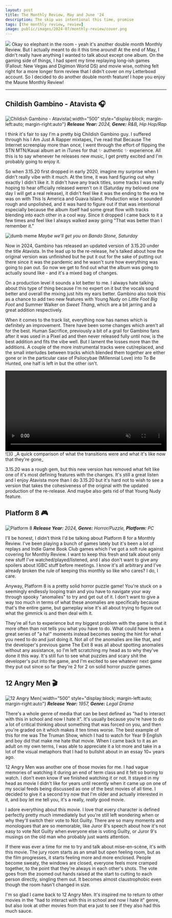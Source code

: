 ```yaml
---
layout: post
title: The Monthly Review, May and June '24
description: The skip was intentional this time, promise
tags: [the monthly review, review]
image: public/images/2024-07/monthly-review/cover.png
---
```


![](/public/images/2024-07/monthly-review/cover.png)
Okay so elephant in the room - yeah it's another double month Monthly Review. But I actually meant to do it this time around! At the end of May, I didn't really have anything I wanted to talk about except one album. On the gaming side of things,  I had spent my time replaying long-ish games (Fallout: New Vegas and Digimon World DS) and movie wise, nothing felt right for a more longer form review that I didn't cover on my Letterboxd account. So I decided to do another double month feature! I hope you enjoy the Maune Monthly Review! 

<hr/> 

## Childish Gambino - Atavista 🎧

![Childish Gambino - Atavista](/public/images/2024-07/monthly-review/atavista.jpg){:width="500" style="display:block; margin-left:auto; margin-right:auto"}
_**Release Year:** 2024, **Genre:** R&B, Hip Hop/Rap_

I think it's fair to say I'm a pretty big Childish Gambino guy. I suffered through his I Am Just A Rapper mixtapes, I've read that Because The Internet screenplay more than once, I went through the effort of flipping the STN MTN/Kauai album art in iTunes for that ✨ authentic ✨
experience. All this is to say whenever he releases new music, I get pretty excited and I'm probably going to enjoy it.

So when 3.15.20 first dropped in early 2020, imagine my surprise when I didn't really vibe with it much. At the time, it was hard figuring out why exactly I didn't like it. It didn't have any track titles, some tracks I was really hoping to hear officially released weren't on it (Saturday my beloved one day I will get a real release), it didn't feel like it was the ending to the era he was on with This Is America and Guava Island. Production wise it sounded rough and unpolished, and it was hard to figure out if that was intentional especially because the album itself had some great flow with tracks blending into each other in a cool way. Since it dropped I came back to it a few times and feel like I always walked away going "That was better than I remember it." 

![dumb meme](/public/images/2024-07/monthly-review/saturday.jpg)
_Maybe we'll get you on Bando Stone, Saturday_


Now in 2024, Gambino has released an updated version of 3.15.20 under the title Atavista. In the lead up to the re-release, he's talked about how the original version was unfinished but he put it out for the sake of putting out there since it was the pandemic and he wasn't sure how everything was going to pan out. So now we get to find out what the album was going to actually sound like - and it's a mixed bag of changes. 

On a production level it sounds a lot better to me. I always hate talking about this type of thing because I'm no expert on it but the vocals sound better and overall the mixing just hits my ears better. Gambino also took this as a chance to add two new features with Young Nudy on *Little Foot Big Foot* and Summer Walker on *Sweet Thang*, which are a bit jarring and a great addition respectively. 

When it comes to the track list, everything now has names which is definitely an improvement. There have been some changes which aren't all for the best. Human Sacrifice, previously a bit of a grail for Gambino fans after it was used in a Pixel ad and then never released fully until now, is the best addition and fits the vibe well. But I lament the losses more than the additions. A couple of the more instrumental tracks were cut/replaced, and the small interludes between tracks which blended them together are either gone or in the particular case of Psilocybae (Millennial Love) into To Be Hunted, one half is left in but the other isn't.

<video muted controls width="100%" style="display:block; margin-left:auto; margin-right:auto">
    <source src="/public/images/2024-07/monthly-review/comparison.mp4" type="video/mp4">
</video>
![]()
_A quick comparison of what the transitions were and what it's like now that they're gone_

3.15.20 was a rough gem, but this new version has removed what felt like one of it's most defining features with the changes. It's still a great listen and I enjoy Atavista more than I do 3.15.20 but it's hard not to wish to see a version that takes the cohesiveness of the original with the updated production of the re-release. And maybe also gets rid of that Young Nudy feature.  



## Platform 8 🎮

![Platform 8](/public/images/2024-07/monthly-review/platform8.jpeg)
_**Release Year:** 2024, **Genre:** Horror/Puzzle, **Platform:** PC_

I'll be honest, I didn't think I'd be talking about Platform 8 for a Monthly Review. I've been playing a bunch of games lately but it's been a lot of replays and Indie Game Book Club games which I've got a soft rule against covering for Monthly Review. I want to keep this fresh and talk about only new stuff I've watched/played/listened, and I also don't want to give any spoilers about IGBC stuff before meetings. I know it's all arbitrary and I've already broken the rule of keeping this monthly so like who cares? I do, I care.

Anyway, Platform 8 is a pretty solid horror puzzle game! You're stuck on a seemingly endlessly  looping train and you have to navigate your way through spooky "anomalies" to try and get out of it. I don't want to give a way too much in terms of what these anomalies are specifically because that's the entire game, but gameplay wise it's all about trying to figure out what the gimmick is and then deal with it. 

They're all fun to experience but my biggest problem with the game is that it more often than not tells you what you have to do. What could have been a great series of "a ha!" moments instead becomes seeing the hint for what you need to do and just doing it. Not all of the anomalies are like that, and the developer's previous game The Exit 8 was all about spotting anomalies without any assistance, so I'm left scratching my head as to why they've done it this way.  It's still fun to see what puzzles and scary shit the developer's put into the game, and I'm excited to see whatever next game they put out since so far they're 2 for 2 on solid horror puzzle games.


## 12 Angry Men 🎬

![12 Angry Men](/public/images/2024-07/monthly-review/12angrymen.jpeg){:width="500" style="display:block; margin-left:auto; margin-right:auto"}
_**Release Year:** 1957, **Genre:** Legal Drama_

There's a whole genre of media that can be best defined as "had to interact with this in school and now I hate it". It's usually because you're have to do a lot of critical thinking about something that was forced on you, and then you're graded on it which makes it ten times worse. The best example of this for me was The Truman Show, which I had to watch for Year 9 English and boy did that make me hate that movie. When I came back to it as an adult on my own terms, I was able to appreciate it a lot more and take in a lot of the visual metaphors that I had to bullshit about in an essay 10+ years ago. 

12 Angry Men was another one of those movies for me. I had vague memories of watching it during an end of term class and it felt so boring to watch. I don't even know if we finished watching it or not. It stayed in my head as movie I didn't like for years until recently when it came up on one of my social feeds being discussed as one of the best movies of all time. I decided to give it a second try now that I'm older and actually interested in it, and boy let me tell you, it's a really, *really* good movie. 

I adore everything about this movie. I love that every character is defined perfectly pretty much immediately but you're still left wondering when or why they'll switch their vote to Not Guilty. There are so many moments and monologues that are so memorable, like Juror 8's speech about how it's not easy to vote Not Guilty when everyone else is voting Guilty, or Juror 9's musings on the old man who probably just wants attention. 

If there was ever a time for me to try and talk about mise-en-scène, it's with this movie. The jury room starts as an small but open feeling room, but as the film progresses, it starts feeling more and more enclosed. People become sweaty, the windows are closed, everyone feels more cramped together, to the point that they're always in each other's shots. The vote goes from the zoomed out hands raised at the start to cutting to each person directly, singling them out. It becomes almost claustrophobic even though the room hasn't changed in size. 

I'm so glad I came back to 12 Angry Men. It's inspired me to return to other movies in the "had to interact with this in school and now I hate it" genre, but also look at other movies from that era just to see if they also had this much sauce. 